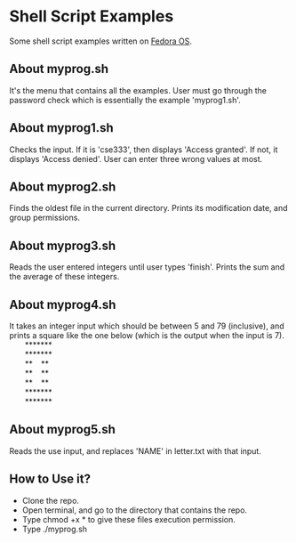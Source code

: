 # Shell Script Examples
Some shell script examples written on [Fedora OS](https://getfedora.org).
## About myprog.sh
It's the menu that contains all the examples. User must go through the password check which is essentially the example 'myprog1.sh'. 
## About myprog1.sh
Checks the input. If it is 'cse333', then displays 'Access granted'. 
If not, it displays 'Access denied'. User can enter three wrong values at most.
## About myprog2.sh
Finds the oldest file in the current directory. Prints its modification date, and
group permissions.
## About myprog3.sh
Reads the user entered integers until user types 'finish'. Prints the sum and the average of these integers.
## About myprog4.sh
It takes an integer input which should be between 5 and 79 (inclusive), 
and prints a square like the one below (which is the output when the input is 7).
<br/>
&emsp;&emsp;\*******
<br/>
&emsp;&emsp;\*******
<br/>
&emsp;&emsp;\**  &ensp;  **
<br/>
&emsp;&emsp;\**  &ensp;  **
<br/>
&emsp;&emsp;\**  &ensp;  **
<br/>
&emsp;&emsp;\*******
<br/>
&emsp;&emsp;\*******
<br/>
## About myprog5.sh
Reads the use input, and replaces 'NAME' in letter.txt with that input.

## How to Use it?
* Clone the repo.
* Open terminal, and go to the directory that contains the repo.
* Type chmod +x * to give these files execution permission.
* Type ./myprog.sh
